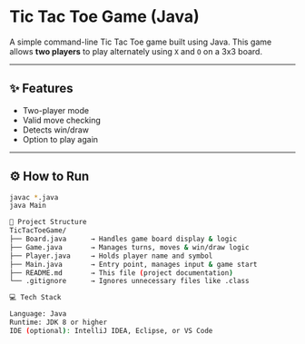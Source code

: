 # Tic Tac Toe Game (Java)

A simple command-line Tic Tac Toe game built using Java. This game allows **two players** to play alternately using `X` and `O` on a 3x3 board.

---

## ✨ Features

- Two-player mode  
- Valid move checking  
- Detects win/draw  
- Option to play again  

---

## ⚙️ How to Run

```bash
javac *.java
java Main

📁 Project Structure
TicTacToeGame/
├── Board.java      → Handles game board display & logic
├── Game.java       → Manages turns, moves & win/draw logic
├── Player.java     → Holds player name and symbol
├── Main.java       → Entry point, manages input & game start
├── README.md       → This file (project documentation)
└── .gitignore      → Ignores unnecessary files like .class

💻 Tech Stack

Language: Java
Runtime: JDK 8 or higher
IDE (optional): IntelliJ IDEA, Eclipse, or VS Code
